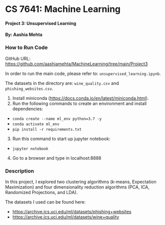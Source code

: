 # CS 7641: Machine Learning
#### Project 3: Unsupervised Learning
#### By: Aashia Mehta

### How to Run Code

GitHub URL: https://github.com/aashiamehta/MachineLearning/tree/main/Project3

In order to run the main code, please refer to: ```unsupervised_learning.ipynb```.

The datasets in the directory are: ```wine_quality.csv``` and ```phishing_websites.csv```.

1. Install miniconda (https://docs.conda.io/en/latest/miniconda.html).
2. Run the following commands to create an environment and install dependencies:
- ```conda create --name ml_env python=3.7 -y```
- ```conda activate ml_env```
- ```pip install -r requirements.txt```
3. Run this command to start up jupyter notebook:
- ```jupyter notebook```
4. Go to a browser and type in localhost:8888


### Description

In this project, I explored two clustering algorithms (k-means, Expectation Maximization) and four dimensionality reduction algorithms (PCA, ICA, Randomized Projections, and LDA).

The datasets I used can be found here:
- https://archive.ics.uci.edu/ml/datasets/phishing+websites
- https://archive.ics.uci.edu/ml/datasets/wine+quality
